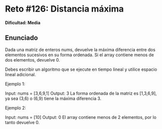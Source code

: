 # Reto #126: Distancia máxima

#### Dificultad: Media

## Enunciado

Dada una matriz de enteros nums, devuelve la máxima diferencia entre dos elementos sucesivos en su forma ordenada. Si el array contiene menos de dos elementos, devuelve 0.

Debes escribir un algoritmo que se ejecute en tiempo lineal y utilice espacio lineal adicional.

Ejemplo 1:

Input: nums = [3,6,9,1]
Output: 3
La forma ordenada de la matriz es [1,3,6,9], ya sea (3,6) o (6,9) tiene la máxima diferencia 3.

Ejemplo 2:

Input: nums = [10]
Output: 0
El array contiene menos de 2 elementos, por lo tanto devuelve 0.
